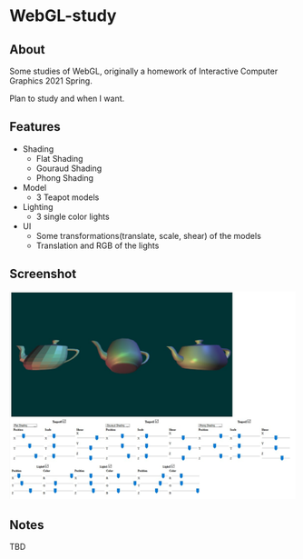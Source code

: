 # WebGL-study

## About

Some studies of WebGL, originally a homework of Interactive Computer Graphics 2021 Spring.

Plan to study and when I want.

## Features

- Shading
  - Flat Shading
  - Gouraud Shading
  - Phong Shading
- Model
  - 3 Teapot models
- Lighting
  - 3 single color lights
- UI
  - Some transformations(translate, scale, shear) of the models
  - Translation and RGB of the lights

## Screenshot

![image](https://github.com/chenyutpe/WebGL-study/blob/main/screenshots/ss_2021-05-13.jpg)

## Notes

TBD
